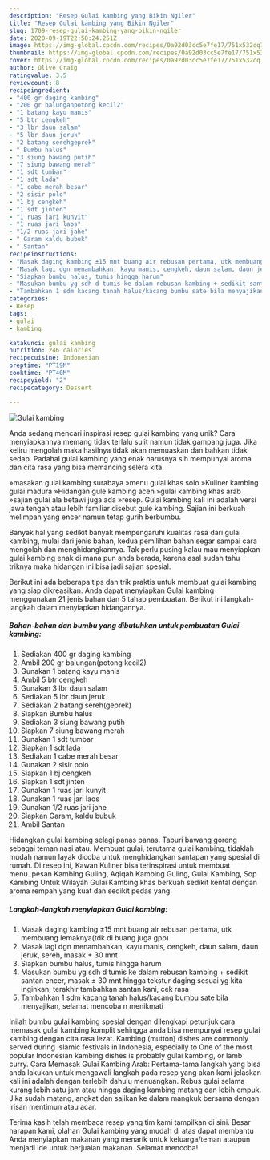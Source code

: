 ```yaml
---
description: "Resep Gulai kambing yang Bikin Ngiler"
title: "Resep Gulai kambing yang Bikin Ngiler"
slug: 1709-resep-gulai-kambing-yang-bikin-ngiler
date: 2020-09-19T22:58:24.251Z
image: https://img-global.cpcdn.com/recipes/0a92d03cc5e7fe17/751x532cq70/gulai-kambing-foto-resep-utama.jpg
thumbnail: https://img-global.cpcdn.com/recipes/0a92d03cc5e7fe17/751x532cq70/gulai-kambing-foto-resep-utama.jpg
cover: https://img-global.cpcdn.com/recipes/0a92d03cc5e7fe17/751x532cq70/gulai-kambing-foto-resep-utama.jpg
author: Olive Craig
ratingvalue: 3.5
reviewcount: 8
recipeingredient:
- "400 gr daging kambing"
- "200 gr balunganpotong kecil2"
- "1 batang kayu manis"
- "5 btr cengkeh"
- "3 lbr daun salam"
- "5 lbr daun jeruk"
- "2 batang serehgeprek"
- " Bumbu halus"
- "3 siung bawang putih"
- "7 siung bawang merah"
- "1 sdt tumbar"
- "1 sdt lada"
- "1 cabe merah besar"
- "2 sisir polo"
- "1 bj cengkeh"
- "1 sdt jinten"
- "1 ruas jari kunyit"
- "1 ruas jari laos"
- "1/2 ruas jari jahe"
- " Garam kaldu bubuk"
- " Santan"
recipeinstructions:
- "Masak daging kambing ±15 mnt buang air rebusan pertama, utk membuang lemaknya(tdk di buang juga gpp)"
- "Masak lagi dgn menambahkan, kayu manis, cengkeh, daun salam, daun jeruk, sereh, masak ± 30 mnt"
- "Siapkan bumbu halus, tumis hingga harum"
- "Masukan bumbu yg sdh d tumis ke dalam rebusan kambing + sedikit santan encer, masak ± 30 mnt hingga tekstur daging sesuai yg kita inginkan, terakhir tambahkan santan kani, cek rasa"
- "Tambahkan 1 sdm kacang tanah halus/kacang bumbu sate bila menyajikan, selamat mencoba n menikmati"
categories:
- Resep
tags:
- gulai
- kambing

katakunci: gulai kambing 
nutrition: 246 calories
recipecuisine: Indonesian
preptime: "PT19M"
cooktime: "PT40M"
recipeyield: "2"
recipecategory: Dessert

---
```



![Gulai kambing](https://img-global.cpcdn.com/recipes/0a92d03cc5e7fe17/751x532cq70/gulai-kambing-foto-resep-utama.jpg)

Anda sedang mencari inspirasi resep gulai kambing yang unik? Cara menyiapkannya memang tidak terlalu sulit namun tidak gampang juga. Jika keliru mengolah maka hasilnya tidak akan memuaskan dan bahkan tidak sedap. Padahal gulai kambing yang enak harusnya sih mempunyai aroma dan cita rasa yang bisa memancing selera kita.

»masakan gulai kambing surabaya »menu gulai khas solo »Kuliner kambing gulai madura »Hidangan gule kambing aceh »gulai kambing khas arab »sajian gulai ala betawi juga ada »resep. Gulai kambing kali ini adalah versi jawa tengah atau lebih familiar disebut gule kambing. Sajian ini berkuah melimpah yang encer namun tetap gurih berbumbu.

Banyak hal yang sedikit banyak mempengaruhi kualitas rasa dari gulai kambing, mulai dari jenis bahan, kedua pemilihan bahan segar sampai cara mengolah dan menghidangkannya. Tak perlu pusing kalau mau menyiapkan gulai kambing enak di mana pun anda berada, karena asal sudah tahu triknya maka hidangan ini bisa jadi sajian spesial.


Berikut ini ada beberapa tips dan trik praktis untuk membuat gulai kambing yang siap dikreasikan. Anda dapat menyiapkan Gulai kambing menggunakan 21 jenis bahan dan 5 tahap pembuatan. Berikut ini langkah-langkah dalam menyiapkan hidangannya.

<!--inarticleads1-->

##### Bahan-bahan dan bumbu yang dibutuhkan untuk pembuatan Gulai kambing:

1. Sediakan 400 gr daging kambing
1. Ambil 200 gr balungan(potong kecil2)
1. Gunakan 1 batang kayu manis
1. Ambil 5 btr cengkeh
1. Gunakan 3 lbr daun salam
1. Sediakan 5 lbr daun jeruk
1. Sediakan 2 batang sereh(geprek)
1. Siapkan  Bumbu halus
1. Sediakan 3 siung bawang putih
1. Siapkan 7 siung bawang merah
1. Gunakan 1 sdt tumbar
1. Siapkan 1 sdt lada
1. Sediakan 1 cabe merah besar
1. Gunakan 2 sisir polo
1. Siapkan 1 bj cengkeh
1. Siapkan 1 sdt jinten
1. Gunakan 1 ruas jari kunyit
1. Gunakan 1 ruas jari laos
1. Gunakan 1/2 ruas jari jahe
1. Siapkan  Garam, kaldu bubuk
1. Ambil  Santan


Hidangkan gulai kambing selagi panas panas. Taburi bawang goreng sebagai teman nasi atau. Membuat gulai, terutama gulai kambing, tidaklah mudah namun layak dicoba untuk menghidangkan santapan yang spesial di rumah. Di resep ini, Kawan Kuliner bisa terinspirasi untuk membuat menu..pesan Kambing Guling, Aqiqah Kambing Guling, Gulai Kambing, Sop Kambing Untuk Wilayah Gulai Kambing khas berkuah sedikit kental dengan aroma rempah yang kuat dan sedikit pedas yang. 

<!--inarticleads2-->

##### Langkah-langkah menyiapkan Gulai kambing:

1. Masak daging kambing ±15 mnt buang air rebusan pertama, utk membuang lemaknya(tdk di buang juga gpp)
1. Masak lagi dgn menambahkan, kayu manis, cengkeh, daun salam, daun jeruk, sereh, masak ± 30 mnt
1. Siapkan bumbu halus, tumis hingga harum
1. Masukan bumbu yg sdh d tumis ke dalam rebusan kambing + sedikit santan encer, masak ± 30 mnt hingga tekstur daging sesuai yg kita inginkan, terakhir tambahkan santan kani, cek rasa
1. Tambahkan 1 sdm kacang tanah halus/kacang bumbu sate bila menyajikan, selamat mencoba n menikmati


Inilah bumbu gulai kambing spesial dengan dilengkapi petunjuk cara memasak gulai kambing komplit sehingga anda bisa mempunyai resep gulai kambing dengan cita rasa lezat. Kambing (mutton) dishes are commonly served during Islamic festivals in Indonesia, especially to One of the most popular Indonesian kambing dishes is probably gulai kambing, or lamb curry. Cara Memasak Gulai Kambing Arab: Pertama-tama langkah yang bisa anda lakukan untuk mengawali langkah pada resep yang akan kami jelaskan kali ini adalah dengan terlebih dahulu menuangkan. Rebus gulai selama kurang lebih satu jam atau hingga daging kambing matang dan lebih empuk. Jika sudah matang, angkat dan sajikan ke dalam mangkuk bersama dengan irisan mentimun atau acar. 

Terima kasih telah membaca resep yang tim kami tampilkan di sini. Besar harapan kami, olahan Gulai kambing yang mudah di atas dapat membantu Anda menyiapkan makanan yang menarik untuk keluarga/teman ataupun menjadi ide untuk berjualan makanan. Selamat mencoba!
